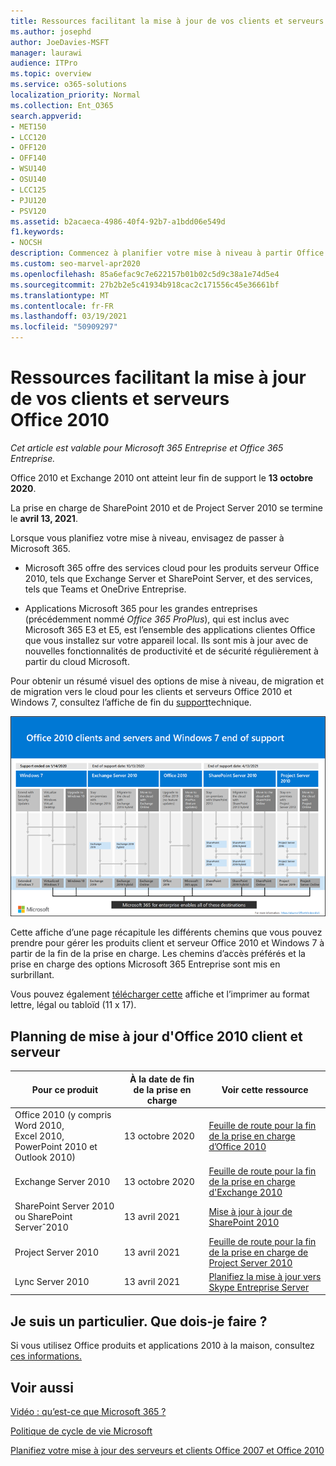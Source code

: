 ```yaml
---
title: Ressources facilitant la mise à jour de vos clients et serveurs Office 2010
ms.author: josephd
author: JoeDavies-MSFT
manager: laurawi
audience: ITPro
ms.topic: overview
ms.service: o365-solutions
localization_priority: Normal
ms.collection: Ent_O365
search.appverid:
- MET150
- LCC120
- OFF120
- OFF140
- WSU140
- OSU140
- LCC125
- PJU120
- PSV120
ms.assetid: b2acaeca-4986-40f4-92b7-a1bdd06e549d
f1.keywords:
- NOCSH
description: Commencez à planifier votre mise à niveau à partir Office 2010 et des applications clientes, car la prise en charge se termine bientôt et les contrats de support personnalisés ne sont pas disponibles.
ms.custom: seo-marvel-apr2020
ms.openlocfilehash: 85a6efac9c7e622157b01b02c5d9c38a1e74d5e4
ms.sourcegitcommit: 27b2b2e5c41934b918cac2c171556c45e36661bf
ms.translationtype: MT
ms.contentlocale: fr-FR
ms.lasthandoff: 03/19/2021
ms.locfileid: "50909297"
---
```

# <a name="resources-to-help-you-upgrade-from-office-2010-servers-and-clients"></a>Ressources facilitant la mise à jour de vos clients et serveurs Office 2010

*Cet article est valable pour Microsoft 365 Entreprise et Office 365 Entreprise.*

Office 2010 et Exchange 2010 ont atteint leur fin de support le **13 octobre 2020**.

La prise en charge de SharePoint 2010 et de Project Server 2010 se termine le **avril 13, 2021**.

Lorsque vous planifiez votre mise à niveau, envisagez de passer à Microsoft 365.

- Microsoft 365 offre des services cloud pour les produits serveur Office 2010, tels que Exchange Server et SharePoint Server, et des services, tels que Teams et OneDrive Entreprise.

- Applications Microsoft 365 pour les grandes entreprises (précédemment nommé *Office 365 ProPlus*), qui est inclus avec Microsoft 365 E3 et E5, est l’ensemble des applications clientes Office que vous installez sur votre appareil local. Ils sont mis à jour avec de nouvelles fonctionnalités de productivité et de sécurité régulièrement à partir du cloud Microsoft.

Pour obtenir un résumé visuel des options de mise à niveau, de migration et de migration vers le cloud pour les clients et serveurs Office 2010 et Windows 7, consultez l’affiche de fin du [support](../downloads/Office2010Windows7EndOfSupport.pdf)technique.

[![End of support for Office 2010 clients and servers and Windows 7 poster](../media/upgrade-from-office-2010-servers-and-products/office2010-windows7-end-of-support.png)](../downloads/Office2010Windows7EndOfSupport.pdf)

Cette affiche d’une page récapitule les différents chemins que vous pouvez prendre pour gérer les produits client et serveur Office 2010 et Windows 7 à partir de la fin de la prise en charge. Les chemins d’accès préférés et la prise en charge des options Microsoft 365 Entreprise sont mis en surbrillant.

Vous pouvez également [télécharger cette](https://github.com/MicrosoftDocs/microsoft-365-docs/raw/public/microsoft-365/downloads/Office2010Windows7EndOfSupport.pdf) affiche et l’imprimer au format lettre, légal ou tabloïd (11 x 17).

## <a name="office-2010-client-and-server-upgrade-planning"></a>Planning de mise à jour d'Office 2010 client et serveur

|Pour ce produit|À la date de fin de la prise en charge|Voir cette ressource|
|---|---|---|
|Office 2010 (y compris Word 2010, Excel 2010, PowerPoint 2010 et Outlook 2010)|13 octobre 2020 |[Feuille de route pour la fin de la prise en charge d’Office 2010](/DeployOffice/office-2010-end-support-roadmap)|
|Exchange Server 2010|13 octobre 2020|[Feuille de route pour la fin de la prise en charge d'Exchange 2010](exchange-2010-end-of-support.md)|
|SharePoint Server 2010 ou SharePoint Serverˆ2010|13 avril 2021|[Mise à jour à jour de SharePoint 2010](upgrade-from-sharepoint-2010.md)|
|Project Server 2010|13 avril 2021|[Feuille de route pour la fin de la prise en charge de Project Server 2010](project-server-2010-end-of-support.md)|
|Lync Server 2010|13 avril 2021|[Planifiez la mise à jour vers Skype Entreprise Server](/skypeforbusiness/plan-your-deployment/upgrade)|

## <a name="im-a-home-user-what-do-i-do"></a>Je suis un particulier. Que dois-je faire ?

Si vous utilisez Office produits et applications 2010 à la maison, consultez [ces informations.](plan-upgrade-previous-versions-office.md#im-a-home-user-what-do-i-do)

## <a name="related-topics"></a>Voir aussi

[Vidéo : qu’est-ce que Microsoft 365 ?](https://support.office.com/article/847caf12-2589-452c-8aca-1c009797678b.aspx)

[Politique de cycle de vie Microsoft](/lifecycle/)

[Planifiez votre mise à jour des serveurs et clients Office 2007 et Office 2010](plan-upgrade-previous-versions-office.md)